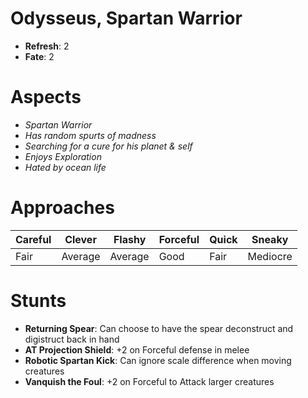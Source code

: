 # Odysseus, Spartan Warrior
* **Refresh**: 2
* **Fate**: 2

# Aspects
* *Spartan Warrior*
* *Has random spurts of madness*
* *Searching for a cure for his planet & self*
* *Enjoys Exploration*
* *Hated by ocean life*

# Approaches
| Careful | Clever | Flashy | Forceful | Quick | Sneaky |
| ------- | ------ | ------ | -------- | ----- | ------ |
| Fair | Average | Average | Good | Fair | Mediocre |

# Stunts
* **Returning Spear**: Can choose to have the spear deconstruct and digistruct back in hand
* **AT Projection Shield**: +2 on Forceful defense in melee
* **Robotic Spartan Kick**: Can ignore scale difference when moving creatures
* **Vanquish the Foul**: +2 on Forceful to Attack larger creatures
